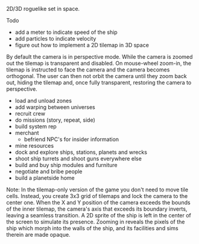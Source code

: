 2D/3D roguelike set in space.

Todo
* add a meter to indicate speed of the ship
* add particles to indicate velocity
* figure out how to implement a 2D tilemap in 3D space

By default the camera is in perspective mode. While the camera is zoomed out the tilemap is transparent and disabled. On mouse-wheel zoom-in, the tilemap is instructed to face the camera and the camera becomes orthogonal. The user can then not orbit the camera until they zoom back out, hiding the tilemap and, once fully transparent, restoring the camera to perspective.

* load and unload zones
* add warping between universes
* recruit crew
* do missions (story, repeat, side)
* build system rep
* merchant
  * befriend NPC's for insider information
* mine resources
* dock and explore ships, stations, planets and wrecks
* shoot ship turrets and shoot guns everywhere else
* build and buy ship modules and furniture
* negotiate and bribe people
* build a planetside home

Note:
In the tilemap-only version of the game you don't need to move tile cells. Instead, you create 3x3 grid of tilemaps and lock the camera to the center one. When the X and Y position of the camera exceeds the bounds of the inner tilemap, the camera's axis that exceeds its boundary inverts, leaving a seamless transition. A 2D sprite of the ship is left in the center of the screen to simulate its presence. Zooming in reveals the pixels of the ship which morph into the walls of the ship, and its facilities and sims therein are made opaque.
